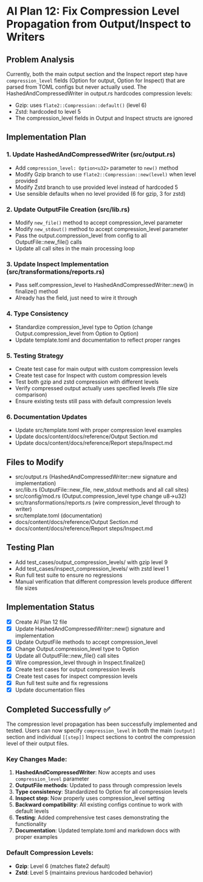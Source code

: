 # AI Plan 12: Fix Compression Level Propagation from Output/Inspect to Writers

## Problem Analysis
Currently, both the main output section and the Inspect report step have `compression_level` fields (Option<u8> for output, Option<u32> for Inspect) that are parsed from TOML configs but never actually used. The HashedAndCompressedWriter in output.rs hardcodes compression levels:
- Gzip: uses `flate2::Compression::default()` (level 6)
- Zstd: hardcoded to level 5
- The compression_level fields in Output and Inspect structs are ignored

## Implementation Plan

### 1. Update HashedAndCompressedWriter (src/output.rs)
- Add `compression_level: Option<u32>` parameter to `new()` method
- Modify Gzip branch to use `flate2::Compression::new(level)` when level provided
- Modify Zstd branch to use provided level instead of hardcoded 5
- Use sensible defaults when no level provided (6 for gzip, 3 for zstd)

### 2. Update OutputFile Creation (src/lib.rs) 
- Modify `new_file()` method to accept compression_level parameter
- Modify `new_stdout()` method to accept compression_level parameter  
- Pass the output.compression_level from config to all OutputFile::new_file() calls
- Update all call sites in the main processing loop

### 3. Update Inspect Implementation (src/transformations/reports.rs)
- Pass self.compression_level to HashedAndCompressedWriter::new() in finalize() method
- Already has the field, just need to wire it through

### 4. Type Consistency
- Standardize compression_level type to Option<u32> (change Output.compression_level from Option<u8> to Option<u32>)
- Update template.toml and documentation to reflect proper ranges

### 5. Testing Strategy
- Create test case for main output with custom compression levels
- Create test case for Inspect with custom compression levels
- Test both gzip and zstd compression with different levels
- Verify compressed output actually uses specified levels (file size comparison)
- Ensure existing tests still pass with default compression levels

### 6. Documentation Updates
- Update src/template.toml with proper compression level examples
- Update docs/content/docs/reference/Output Section.md 
- Update docs/content/docs/reference/Report steps/Inspect.md

## Files to Modify
- src/output.rs (HashedAndCompressedWriter::new signature and implementation)
- src/lib.rs (OutputFile::new_file, new_stdout methods and all call sites)
- src/config/mod.rs (Output.compression_level type change u8->u32)
- src/transformations/reports.rs (wire compression_level through to writer)
- src/template.toml (documentation)
- docs/content/docs/reference/Output Section.md
- docs/content/docs/reference/Report steps/Inspect.md

## Testing Plan
- Add test_cases/output_compression_levels/ with gzip level 9
- Add test_cases/inspect_compression_levels/ with zstd level 1  
- Run full test suite to ensure no regressions
- Manual verification that different compression levels produce different file sizes

## Implementation Status
- [x] Create AI Plan 12 file
- [x] Update HashedAndCompressedWriter::new() signature and implementation  
- [x] Update OutputFile methods to accept compression_level
- [x] Change Output.compression_level type to Option<u32>
- [x] Update all OutputFile::new_file() call sites
- [x] Wire compression_level through in Inspect.finalize()
- [x] Create test cases for output compression levels
- [x] Create test cases for inspect compression levels
- [x] Run full test suite and fix regressions
- [x] Update documentation files

## Completed Successfully ✅

The compression level propagation has been successfully implemented and tested. Users can now specify `compression_level` in both the main `[output]` section and individual `[[step]]` Inspect sections to control the compression level of their output files.

### Key Changes Made:
1. **HashedAndCompressedWriter**: Now accepts and uses `compression_level` parameter
2. **OutputFile methods**: Updated to pass through compression levels  
3. **Type consistency**: Standardized to Option<u32> for all compression levels
4. **Inspect step**: Now properly uses compression_level setting
5. **Backward compatibility**: All existing configs continue to work with default levels
6. **Testing**: Added comprehensive test cases demonstrating the functionality
7. **Documentation**: Updated template.toml and markdown docs with proper examples

### Default Compression Levels:
- **Gzip**: Level 6 (matches flate2 default)
- **Zstd**: Level 5 (maintains previous hardcoded behavior)
